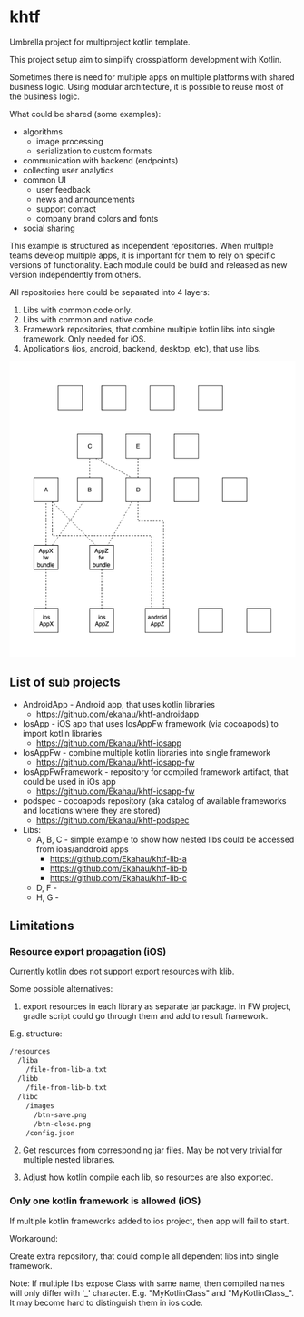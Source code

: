 # khtf
Umbrella project for multiproject kotlin template.


This project setup aim to simplify crossplatform development with Kotlin.

Sometimes there is need for multiple apps on multiple platforms with shared business logic.
Using modular architecture, it is possible to reuse most of the business logic.


What could be shared (some examples):

* algorithms
  * image processing
  * serialization to custom formats
* communication with backend (endpoints)
* collecting user analytics
* common UI
  * user feedback
  * news and announcements
  * support contact
  * company brand colors and fonts
* social sharing

This example is structured as independent repositories. When multiple teams develop multiple apps, it is important for them to rely on specific versions of functionality.
Each module could be build and released as new version independently from others.

All repositories here could be separated into 4 layers:

1. Libs with common code only. 
2. Libs with common and native code.
3. Framework repositories, that combine multiple kotlin libs into single framework. Only needed for iOS.
4. Applications (ios, android, backend, desktop, etc), that use libs.

![concept](docs/concept.png)


## List of sub projects

* AndroidApp - Android app, that uses kotlin libraries
  * https://github.com/ekahau/khtf-androidapp
* IosApp - iOS app that uses IosAppFw framework (via cocoapods) to import kotlin libraries
  * https://github.com/Ekahau/khtf-iosapp
* IosAppFw - combine multiple kotlin libraries into single framework
  * https://github.com/Ekahau/khtf-iosapp-fw
* IosAppFwFramework - repository for compiled framework artifact, that could be used in iOs app
  * https://github.com/Ekahau/khtf-iosapp-fw
* podspec - cocoapods repository (aka catalog of available frameworks and locations where they are stored)
  * https://github.com/Ekahau/khtf-podspec
* Libs:
  * A, B, C - simple example to show how nested libs could be accessed from ioas/anddroid apps
    * https://github.com/Ekahau/khtf-lib-a
    * https://github.com/Ekahau/khtf-lib-b
    * https://github.com/Ekahau/khtf-lib-c
  * D, F - 
  * H, G - 

## Limitations

### Resource export propagation (iOS)

Currently kotlin does not support export resources with klib. 

Some possible alternatives:

1. export resources in each library as separate jar package. In FW project, gradle script could go through them and add to result framework.

E.g. structure: 

```
/resources
  /liba
    /file-from-lib-a.txt
  /libb
    /file-from-lib-b.txt
  /libc
    /images
      /btn-save.png
      /btn-close.png
    /config.json
```

2. Get resources from corresponding jar files. May be not very trivial for multiple nested libraries.

3. Adjust how kotlin compile each lib, so resources are also exported.
 
### Only one kotlin framework is allowed (iOS)

If multiple kotlin frameworks added to ios project, then app will fail to start.

Workaround: 

Create extra repository, that could compile all dependent libs into single framework.

Note: If multiple libs expose Class with same name, then compiled names will only differ with '\_' character.  E.g. "MyKotlinClass" and "MyKotlinClass_". It may become hard to distinguish them in ios code.

 
